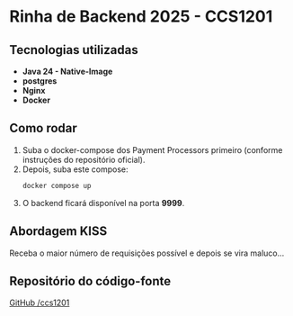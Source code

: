 # Rinha de Backend 2025 - CCS1201

## Tecnologias utilizadas

- **Java 24 -  Native-Image**
- **postgres**
- **Nginx**
- **Docker**

## Como rodar

1. Suba o docker-compose dos Payment Processors primeiro (conforme instruções do repositório oficial).
2. Depois, suba este compose:
   ```sh
   docker compose up
   ```
3. O backend ficará disponível na porta **9999**.

## Abordagem KISS

Receba o maior número de requisições possível e depois se vira maluco...


## Repositório do código-fonte

[GitHub /ccs1201](https://github.com/ccs1201/rinha2025-java-http-server)
